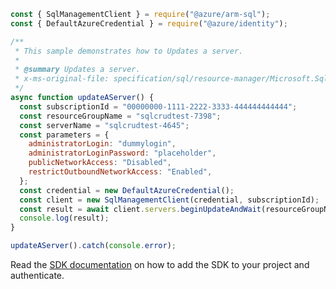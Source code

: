 ```javascript
const { SqlManagementClient } = require("@azure/arm-sql");
const { DefaultAzureCredential } = require("@azure/identity");

/**
 * This sample demonstrates how to Updates a server.
 *
 * @summary Updates a server.
 * x-ms-original-file: specification/sql/resource-manager/Microsoft.Sql/preview/2021-02-01-preview/examples/ServerUpdate.json
 */
async function updateAServer() {
  const subscriptionId = "00000000-1111-2222-3333-444444444444";
  const resourceGroupName = "sqlcrudtest-7398";
  const serverName = "sqlcrudtest-4645";
  const parameters = {
    administratorLogin: "dummylogin",
    administratorLoginPassword: "placeholder",
    publicNetworkAccess: "Disabled",
    restrictOutboundNetworkAccess: "Enabled",
  };
  const credential = new DefaultAzureCredential();
  const client = new SqlManagementClient(credential, subscriptionId);
  const result = await client.servers.beginUpdateAndWait(resourceGroupName, serverName, parameters);
  console.log(result);
}

updateAServer().catch(console.error);
```

Read the [SDK documentation](https://github.com/Azure/azure-sdk-for-js/blob/%40azure%2Farm-sql_9.0.1/sdk/sql/arm-sql/README.md) on how to add the SDK to your project and authenticate.
